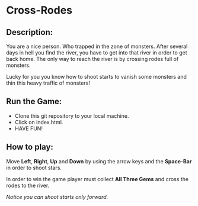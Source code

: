 Cross-Rodes
===============================

## Description:
You are a nice person. Who trapped in the zone of monsters. After several days in hell you find the river, you have to get into that river in order to get back home. The only way to reach the river is by crossing rodes full of monsters.

Lucky for you you know how to shoot starts to vanish some monsters and thin this heavy traffic of monsters!

## Run the Game:
* Clone this git repository to your local machine.
* Click on index.html.
* HAVE FUN!

## How to play:
Move **Left**, **Right**, **Up** and **Down** by using the arrow keys and the **Space-Bar** in order to shoot stars.

In order to win the game player must collect **All Three Gems** and cross the rodes to the river.

_Notice you can shoot starts only forward._  

